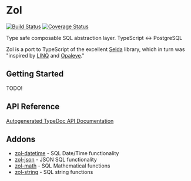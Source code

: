 # Zol

[![Build Status](https://travis-ci.org/MedFlyt/zol.svg?branch=master)](https://travis-ci.org/MedFlyt/zol)
[![Coverage Status](https://coveralls.io/repos/github/MedFlyt/zol/badge.svg)](https://coveralls.io/github/MedFlyt/zol)

Type safe composable SQL abstraction layer. TypeScript ↔ PostgreSQL

Zol is a port to TypeScript of the excellent [Selda](https://github.com/valderman/selda)
library, which in turn was "inspired by [LINQ](https://en.wikipedia.org/wiki/Language_Integrated_Query)
and [Opaleye](https://github.com/tomjaguarpaw/haskell-opaleye)."

## Getting Started

TODO!

## API Reference

[Autogenerated TypeDoc API Documentation](https://medflyt.github.io/zol/docs/zol/)

## Addons

  - [zol-datetime](https://github.com/MedFlyt/zol/tree/master/packages/zol-datetime) - SQL Date/Time functionality
  - [zol-json](https://github.com/MedFlyt/zol/tree/master/packages/zol-json) - JSON SQL functionality
  - [zol-math](https://github.com/MedFlyt/zol/tree/master/packages/zol-math) - SQL Mathematical functions
  - [zol-string](https://github.com/MedFlyt/zol/tree/master/packages/zol-string) - SQL string functions
